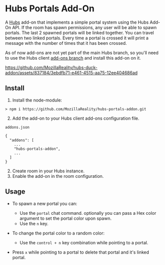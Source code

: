 # Hubs Portals Add-On
A [Hubs](https://github.com/mozilla/hubs/) add-on that implements a simple portal system using the Hubs Add-On API. If the room has spawn permissions, any user will be able to spawn portals. The last 2 spawned portals will be linked together. You can travel between two linked portals. Every time a portal is crossed it will print a message with the number of times that it has been crossed.

As of now add-ons are not yet part of the main Hubs branch, so you'll need to use the Hubs client [add-ons branch](https://github.com/mozilla/hubs/tree/addons) and install this add-on on it.

https://github.com/MozillaReality/hubs-duck-addon/assets/837184/3ebdfb71-e461-4515-aa75-12ee404686ad

## Install
1. Install the node-module:
```
> npm i https://github.com/MozillaReality/hubs-portals-addon.git
```
2. Add the add-on to your Hubs client add-ons configuration file.

`addons.json`
```
{
  "addons": [
    ...
    "hubs-portals-addon", 
    ...
  ]
}
```
2. Create room in your Hubs instance.
3. Enable the add-on in the room configuration.

## Usage
- To spawn a new portal you can:

    * Use the ```portal``` chat command. optionally you can pass a Hex color argument to set the portal color upon spawn.
    * Use the ```n``` key.

- To change the portal color to a random color:

    * Use the ```control + n``` key combination while pointing to a portal.

- Press ```x``` while pointing to a portal to delete that portal and it's linked portal.
